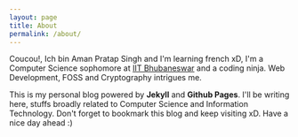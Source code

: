 ```yaml
---
layout: page
title: About
permalink: /about/
---
```


Coucou!, Ich bin Aman Pratap Singh and I'm learning french xD, I'm a Computer Science sophomore at [IIT Bhubaneswar](http://www.iitbbs.ac.in) and a coding ninja. Web Development, FOSS and Cryptography intrigues me.

This is my personal blog powered by **Jekyll** and **Github Pages**. I'll be writing here, stuffs broadly related to Computer Science and Information Technology. Don't forget to bookmark this blog and keep visiting xD. Have a nice day ahead :)